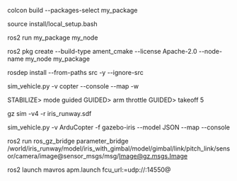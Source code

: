 colcon build --packages-select my_package

source install/local_setup.bash

ros2 run my_package my_node

ros2 pkg create --build-type ament_cmake --license Apache-2.0 --node-name my_node my_package

rosdep install --from-paths src -y --ignore-src

sim_vehicle.py -v copter --console --map -w

STABILIZE> mode guided
GUIDED> arm throttle
GUIDED> takeoff 5

gz sim -v4 -r iris_runway.sdf

sim_vehicle.py -v ArduCopter -f gazebo-iris --model JSON --map --console

ros2 run ros_gz_bridge parameter_bridge /world/iris_runway/model/iris_with_gimbal/model/gimbal/link/pitch_link/sensor/camera/image@sensor_msgs/msg/Image@gz.msgs.Image


ros2 launch mavros apm.launch fcu_url:=udp://:14550@

